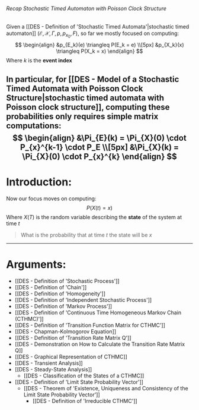 ###### Recap Stochastic Timed Automaton with Poisson Clock Structure
Given a [[DES - Definition of 'Stochastic Timed Automata'|stochastic timed automaton]] $\left(\mathcal{E}, \mathcal{X}, \Gamma, p, p_{x_{0}}, F\right)$, so far we mostly focused on computing:
$$
\begin{align}
&p_{E_k}(e) \triangleq P(E_k = e)
\\[5px]
&p_{X_k}(x) \triangleq P(X_k = x)
\end{align}
$$
Where $k$ is the **event index**

In particular, for [[DES - Model of a Stochastic Timed Automata with Poisson Clock Structure|stochastic timed automata with Poisson clock structure]], computing these probabilities only requires simple matrix computations:
$$
\begin{align}
&\Pi_{E}(k) = \Pi_{X}(0) \cdot P_{x}^{k-1} \cdot P_E
\\[5px]
&\Pi_{X}(k) = \Pi_{X}(0) \cdot P_{x}^{k}
\end{align}
$$
---
# Introduction:
Now our focus moves on computing:
$$
P(X(t) = x)
$$
Where $X(T)$ is the random variable describing the **state** of the system at time $t$
> What is the probability that at time $t$ the state will be $x$

---
# Arguments:
- [[DES - Definition of 'Stochastic Process']]
- [[DES - Definition of 'Chain']]
- [[DES - Definition of 'Homogeneity']]
- [[DES - Definition of 'Independent Stochastic Process']]
- [[DES - Definition of 'Markov Process']]
- [[DES - Definition of 'Continuous Time Homogeneous Markov Chain (CTHMC)']]
- [[DES - Definition of 'Transition Function Matrix for CTHMC']]
- [[DES - Chapman-Kolmogorov Equation]]
- [[DES - Definition of 'Transition Rate Matrix Q']]
- [[DES - Demonstration on How to Calculate the Transition Rate Matrix Q]]
- [[DES - Graphical Representation of CTHMC]]
- [[DES - Transient Analysis]]
- [[DES - Steady-State Analysis]]
	- [[DES - Classification of the States of a CTHMC]]
- [[DES - Definition of 'Limit State Probability Vector']]
	- [[DES - Theorem of 'Existence, Uniqueness and Consistency of the Limit State Probability Vector']]
		- [[DES - Definition of 'Irreducible CTHMC']]